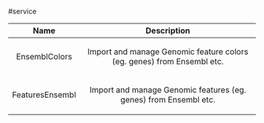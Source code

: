 
#service

| Name | Description |
| :--: | :--: |
| EnsemblColors | <p>Import and manage Genomic feature colors (eg. genes) from Ensembl etc.</p>  |
| FeaturesEnsembl | <p>Import and manage Genomic features (eg. genes) from Ensembl etc.</p>  |

